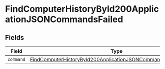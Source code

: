 # FindComputerHistoryById200ApplicationJSONCommandsFailed


## Fields

| Field                                                                                                                                                       | Type                                                                                                                                                        | Required                                                                                                                                                    | Description                                                                                                                                                 |
| ----------------------------------------------------------------------------------------------------------------------------------------------------------- | ----------------------------------------------------------------------------------------------------------------------------------------------------------- | ----------------------------------------------------------------------------------------------------------------------------------------------------------- | ----------------------------------------------------------------------------------------------------------------------------------------------------------- |
| `command`                                                                                                                                                   | [FindComputerHistoryById200ApplicationJSONCommandsFailedCommand](../../models/operations/findcomputerhistorybyid200applicationjsoncommandsfailedcommand.md) | :heavy_minus_sign:                                                                                                                                          | N/A                                                                                                                                                         |